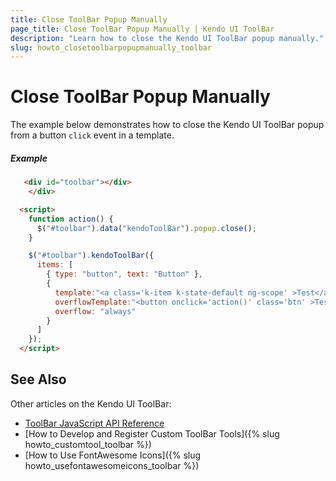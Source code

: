 ```yaml
---
title: Close ToolBar Popup Manually
page_title: Close ToolBar Popup Manually | Kendo UI ToolBar
description: "Learn how to close the Kendo UI ToolBar popup manually."
slug: howto_closetoolbarpopupmanually_toolbar
---
```


# Close ToolBar Popup Manually

The example below demonstrates how to close the Kendo UI ToolBar popup from a button `click` event in a template.

##### Example

```html
   <div id="toolbar"></div>
    </div>

  <script>
    function action() {
      $("#toolbar").data("kendoToolBar").popup.close();
    }

    $("#toolbar").kendoToolBar({
      items: [
        { type: "button", text: "Button" },
        {
          template:"<a class='k-item k-state-default ng-scope' >Test</a>",
          overflowTemplate:"<button onclick='action()' class='btn' >Test</button>",
          overflow: "always"
        }
      ]
    });
  </script>
```

## See Also

Other articles on the Kendo UI ToolBar:

* [ToolBar JavaScript API Reference](/api/javascript/ui/toolbar)
* [How to Develop and Register Custom ToolBar Tools]({% slug howto_customtool_toolbar %})
* [How to Use FontAwesome Icons]({% slug howto_usefontawesomeicons_toolbar %})
